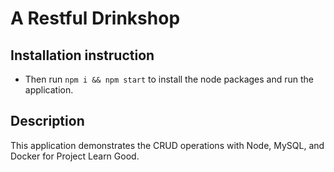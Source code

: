 # A Restful Drinkshop
## Installation instruction
- Then run `npm i && npm start` to install the node packages and run the application.
## Description
This application demonstrates the CRUD operations with Node, MySQL, and Docker for Project Learn Good.
